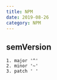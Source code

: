 ```yaml
---
title: NPM
date: 2019-08-26
category: NPM
---
```

<!-- more -->

## semVersion
   
    1. major '^'
    2. minor '~'
    3. patch ' '

## 